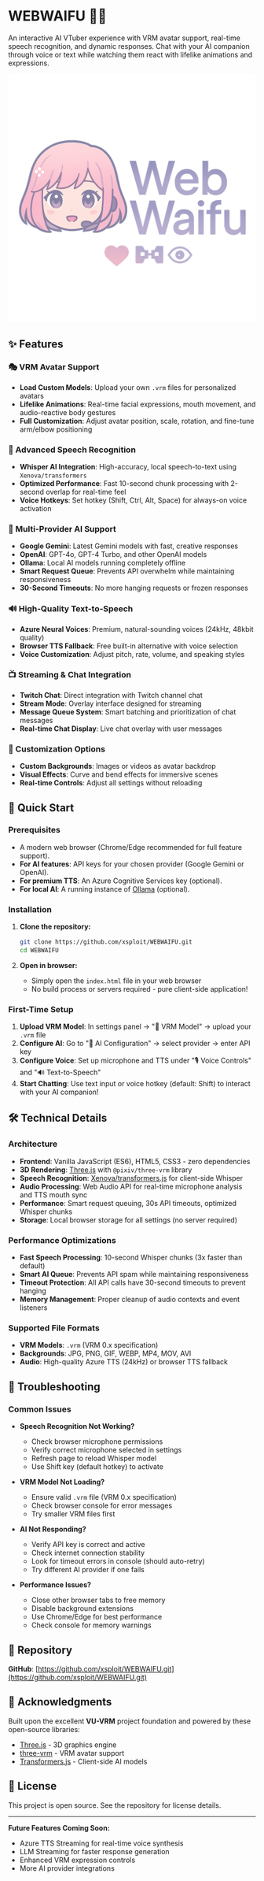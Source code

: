 # WEBWAIFU 🤖💖

An interactive AI VTuber experience with VRM avatar support, real-time speech recognition, and dynamic responses. Chat with your AI companion through voice or text while watching them react with lifelike animations and expressions.

![WEBWAIFU Demo](ww.png)

## ✨ Features

### 🎭 VRM Avatar Support
- **Load Custom Models**: Upload your own `.vrm` files for personalized avatars
- **Lifelike Animations**: Real-time facial expressions, mouth movement, and audio-reactive body gestures
- **Full Customization**: Adjust avatar position, scale, rotation, and fine-tune arm/elbow positioning

### 🎤 Advanced Speech Recognition
- **Whisper AI Integration**: High-accuracy, local speech-to-text using `Xenova/transformers`
- **Optimized Performance**: Fast 10-second chunk processing with 2-second overlap for real-time feel
- **Voice Hotkeys**: Set hotkey (Shift, Ctrl, Alt, Space) for always-on voice activation

### 🤖 Multi-Provider AI Support
- **Google Gemini**: Latest Gemini models with fast, creative responses
- **OpenAI**: GPT-4o, GPT-4 Turbo, and other OpenAI models
- **Ollama**: Local AI models running completely offline
- **Smart Request Queue**: Prevents API overwhelm while maintaining responsiveness
- **30-Second Timeouts**: No more hanging requests or frozen responses

### 🔊 High-Quality Text-to-Speech
- **Azure Neural Voices**: Premium, natural-sounding voices (24kHz, 48kbit quality)
- **Browser TTS Fallback**: Free built-in alternative with voice selection
- **Voice Customization**: Adjust pitch, rate, volume, and speaking styles

### 📺 Streaming & Chat Integration
- **Twitch Chat**: Direct integration with Twitch channel chat
- **Stream Mode**: Overlay interface designed for streaming
- **Message Queue System**: Smart batching and prioritization of chat messages
- **Real-time Chat Display**: Live chat overlay with user messages

### 🎨 Customization Options
- **Custom Backgrounds**: Images or videos as avatar backdrop
- **Visual Effects**: Curve and bend effects for immersive scenes
- **Real-time Controls**: Adjust all settings without reloading

## 🚀 Quick Start

### Prerequisites
- A modern web browser (Chrome/Edge recommended for full feature support).
- **For AI features**: API keys for your chosen provider (Google Gemini or OpenAI).
- **For premium TTS**: An Azure Cognitive Services key (optional).
- **For local AI**: A running instance of [Ollama](https://ollama.com/) (optional).

### Installation
1.  **Clone the repository:**
    ```bash
    git clone https://github.com/xsploit/WEBWAIFU.git
    cd WEBWAIFU
    ```

2.  **Open in browser:**
    - Simply open the `index.html` file in your web browser
    - No build process or servers required - pure client-side application!

### First-Time Setup
1.  **Upload VRM Model**: In settings panel → "📁 VRM Model" → upload your `.vrm` file
2.  **Configure AI**: Go to "🤖 AI Configuration" → select provider → enter API key
3.  **Configure Voice**: Set up microphone and TTS under "🎙️ Voice Controls" and "🔊 Text-to-Speech"
4.  **Start Chatting**: Use text input or voice hotkey (default: Shift) to interact with your AI companion!

## 🛠️ Technical Details

### Architecture
- **Frontend**: Vanilla JavaScript (ES6), HTML5, CSS3 - zero dependencies
- **3D Rendering**: [Three.js](https://threejs.org/) with `@pixiv/three-vrm` library
- **Speech Recognition**: [Xenova/transformers.js](https://huggingface.co/docs/transformers.js) for client-side Whisper
- **Audio Processing**: Web Audio API for real-time microphone analysis and TTS mouth sync
- **Performance**: Smart request queuing, 30s API timeouts, optimized Whisper chunks
- **Storage**: Local browser storage for all settings (no server required)

### Performance Optimizations
- **Fast Speech Processing**: 10-second Whisper chunks (3x faster than default)
- **Smart AI Queue**: Prevents API spam while maintaining responsiveness  
- **Timeout Protection**: All API calls have 30-second timeouts to prevent hanging
- **Memory Management**: Proper cleanup of audio contexts and event listeners

### Supported File Formats
- **VRM Models**: `.vrm` (VRM 0.x specification)
- **Backgrounds**: JPG, PNG, GIF, WEBP, MP4, MOV, AVI
- **Audio**: High-quality Azure TTS (24kHz) or browser TTS fallback

## 🔧 Troubleshooting

### Common Issues
- **Speech Recognition Not Working?**
  - Check browser microphone permissions
  - Verify correct microphone selected in settings
  - Refresh page to reload Whisper model
  - Use Shift key (default hotkey) to activate

- **VRM Model Not Loading?**
  - Ensure valid `.vrm` file (VRM 0.x specification)
  - Check browser console for error messages
  - Try smaller VRM files first

- **AI Not Responding?**
  - Verify API key is correct and active
  - Check internet connection stability
  - Look for timeout errors in console (should auto-retry)
  - Try different AI provider if one fails

- **Performance Issues?**
  - Close other browser tabs to free memory
  - Disable background extensions
  - Use Chrome/Edge for best performance
  - Check console for memory warnings

## 🔗 Repository
**GitHub**: [https://github.com/xsploit/WEBWAIFU.git](https://github.com/xsploit/WEBWAIFU.git)

## 🙏 Acknowledgments

Built upon the excellent **VU-VRM** project foundation and powered by these open-source libraries:
- [Three.js](https://threejs.org/) - 3D graphics engine
- [three-vrm](https://github.com/pixiv/three-vrm) - VRM avatar support  
- [Transformers.js](https://github.com/xenova/transformers.js) - Client-side AI models

## 📄 License

This project is open source. See the repository for license details.

---

**Future Features Coming Soon:**
- Azure TTS Streaming for real-time voice synthesis
- LLM Streaming for faster response generation  
- Enhanced VRM expression controls
- More AI provider integrations